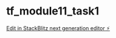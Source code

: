# tf_module11_task1

[Edit in StackBlitz next generation editor ⚡️](https://stackblitz.com/~/github.com/MKondakk/tf_module11_task1)